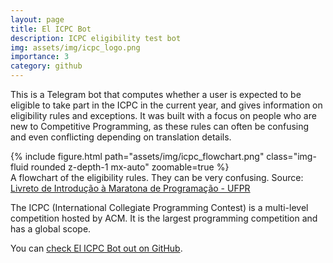 ```yaml
---
layout: page
title: El ICPC Bot
description: ICPC eligibility test bot 
img: assets/img/icpc_logo.png
importance: 3
category: github
---
```


This is a Telegram bot that computes whether a user is expected to be
eligible to take part in the ICPC in the current year, and gives
information on eligibility rules and exceptions. It was built with a
focus on people who are new to Competitive Programming, as these rules
can often be confusing and even conflicting depending on translation
details.

<div class="text-center">
    {% include figure.html path="assets/img/icpc_flowchart.png" class="img-fluid rounded z-depth-1 mx-auto" zoomable=true %}
</div>
<div class="caption">
A flowchart of the eligibility rules. They can be very confusing. Source: <a href="https://www.inf.ufpr.br/maratona/livreto.pdf">Livreto de Introdução à Maratona de Programação - UFPR</a>
</div>

The ICPC (International Collegiate Programming Contest) is a multi-level
competition hosted by ACM. It is the largest programming competition and
has a global scope.

You can [check El ICPC Bot out on GitHub](https://github.com/almeidaraul/elbot/).
